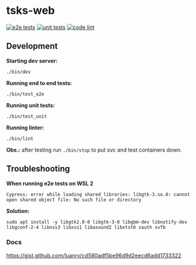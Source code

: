 # tsks-web

[![e2e tests](https://github.com/luanrv00/tsks-web/actions/workflows/e2e.yml/badge.svg)](https://github.com/luanrv00/tsks-web/actions/workflows/e2e.yml)
[![unit tests](https://github.com/luanrv00/tsks-web/actions/workflows/unit.yml/badge.svg)](https://github.com/luanrv00/tsks-web/actions/workflows/unit.yml)
[![code lint](https://github.com/luanrv00/tsks-web/actions/workflows/lint.yml/badge.svg)](https://github.com/luanrv00/tsks-web/actions/workflows/lint.yml)

## Development

**Starting dev server:**

```
./bin/dev
```

**Running end to end tests:**

```
./bin/test_e2e
```

**Running unit tests:**

```
./bin/test_unit
```

**Running linter:**

```
./bin/lint
```

**Obs.:** after testing run `./bin/stop` to put svc and test containers down.

## Troubleshooting

**When running e2e tests on WSL 2**

`Cypress: error while loading shared libraries: libgtk-3.so.0: cannot open
shared object file: No such file or directory`

**Solution:**

```
sudo apt install -y libgtk2.0-0 libgtk-3-0 libgbm-dev libnotify-dev libgconf-2-4 libnss3 libxss1 libasound2 libxtst6 xauth xvfb
```

### Docs

https://gist.github.com/luanrv/cd580adf5be96d9d2eecd6add1733322
